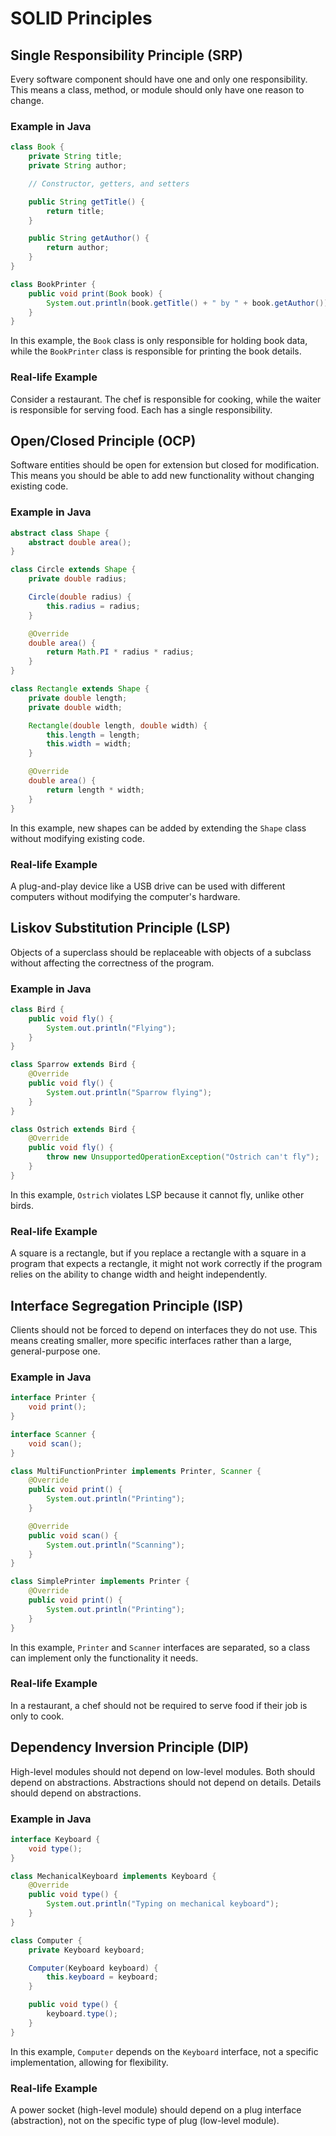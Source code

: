 # SOLID Principles

## Single Responsibility Principle (SRP)

Every software component should have one and only one responsibility. This means a class, method, or module should only have one reason to change.

### Example in Java

```java
class Book {
    private String title;
    private String author;

    // Constructor, getters, and setters

    public String getTitle() {
        return title;
    }

    public String getAuthor() {
        return author;
    }
}

class BookPrinter {
    public void print(Book book) {
        System.out.println(book.getTitle() + " by " + book.getAuthor());
    }
}
```

In this example, the `Book` class is only responsible for holding book data, while the `BookPrinter` class is responsible for printing the book details.

### Real-life Example

Consider a restaurant. The chef is responsible for cooking, while the waiter is responsible for serving food. Each has a single responsibility.

## Open/Closed Principle (OCP)

Software entities should be open for extension but closed for modification. This means you should be able to add new functionality without changing existing code.

### Example in Java

```java
abstract class Shape {
    abstract double area();
}

class Circle extends Shape {
    private double radius;

    Circle(double radius) {
        this.radius = radius;
    }

    @Override
    double area() {
        return Math.PI * radius * radius;
    }
}

class Rectangle extends Shape {
    private double length;
    private double width;

    Rectangle(double length, double width) {
        this.length = length;
        this.width = width;
    }

    @Override
    double area() {
        return length * width;
    }
}
```

In this example, new shapes can be added by extending the `Shape` class without modifying existing code.

### Real-life Example

A plug-and-play device like a USB drive can be used with different computers without modifying the computer's hardware.

## Liskov Substitution Principle (LSP)

Objects of a superclass should be replaceable with objects of a subclass without affecting the correctness of the program.

### Example in Java

```java
class Bird {
    public void fly() {
        System.out.println("Flying");
    }
}

class Sparrow extends Bird {
    @Override
    public void fly() {
        System.out.println("Sparrow flying");
    }
}

class Ostrich extends Bird {
    @Override
    public void fly() {
        throw new UnsupportedOperationException("Ostrich can't fly");
    }
}
```

In this example, `Ostrich` violates LSP because it cannot fly, unlike other birds.

### Real-life Example

A square is a rectangle, but if you replace a rectangle with a square in a program that expects a rectangle, it might not work correctly if the program relies on the ability to change width and height independently.

## Interface Segregation Principle (ISP)

Clients should not be forced to depend on interfaces they do not use. This means creating smaller, more specific interfaces rather than a large, general-purpose one.

### Example in Java

```java
interface Printer {
    void print();
}

interface Scanner {
    void scan();
}

class MultiFunctionPrinter implements Printer, Scanner {
    @Override
    public void print() {
        System.out.println("Printing");
    }

    @Override
    public void scan() {
        System.out.println("Scanning");
    }
}

class SimplePrinter implements Printer {
    @Override
    public void print() {
        System.out.println("Printing");
    }
}
```

In this example, `Printer` and `Scanner` interfaces are separated, so a class can implement only the functionality it needs.

### Real-life Example

In a restaurant, a chef should not be required to serve food if their job is only to cook.

## Dependency Inversion Principle (DIP)

High-level modules should not depend on low-level modules. Both should depend on abstractions. Abstractions should not depend on details. Details should depend on abstractions.

### Example in Java

```java
interface Keyboard {
    void type();
}

class MechanicalKeyboard implements Keyboard {
    @Override
    public void type() {
        System.out.println("Typing on mechanical keyboard");
    }
}

class Computer {
    private Keyboard keyboard;

    Computer(Keyboard keyboard) {
        this.keyboard = keyboard;
    }

    public void type() {
        keyboard.type();
    }
}
```

In this example, `Computer` depends on the `Keyboard` interface, not a specific implementation, allowing for flexibility.

### Real-life Example

A power socket (high-level module) should depend on a plug interface (abstraction), not on the specific type of plug (low-level module).
